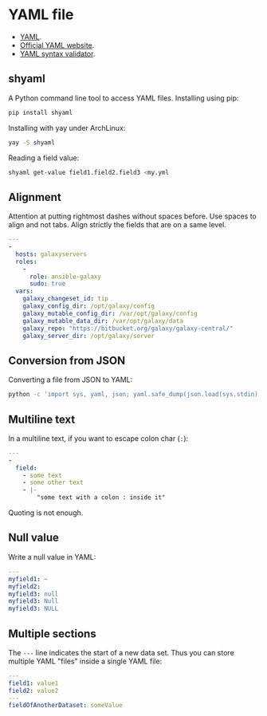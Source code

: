 <!-- vimvars: b:markdown_embedded_syntax={'yaml':''} -->
# YAML file

 * [YAML](https://en.wikipedia.org/wiki/YAML).
 * [Official YAML website](http://yaml.org/).
 * [YAML syntax validator](http://www.yamllint.com/).

## shyaml

A Python command line tool to access YAML files.
Installing using pip:
```sh
pip install shyaml
```

Installing with yay under ArchLinux:
```sh
yay -S shyaml
```

Reading a field value:
```sh
shyaml get-value field1.field2.field3 <my.yml
```

## Alignment

Attention at putting rightmost dashes without spaces before.
Use spaces to align and not tabs.
Align strictly the fields that are on a same level.
```yaml
--- 
- 
  hosts: galaxyservers
  roles: 
    - 
      role: ansible-galaxy
      sudo: true
  vars: 
    galaxy_changeset_id: tip
    galaxy_config_dir: /opt/galaxy/config
    galaxy_mutable_config_dir: /var/opt/galaxy/config
    galaxy_mutable_data_dir: /var/opt/galaxy/data
    galaxy_repo: "https://bitbucket.org/galaxy/galaxy-central/"
    galaxy_server_dir: /opt/galaxy/server
```

## Conversion from JSON

Converting a file from JSON to YAML:
```bash
python -c 'import sys, yaml, json; yaml.safe_dump(json.load(sys.stdin), sys.stdout, default_flow_style=False)' < file.json > file.yaml
```

## Multiline text

In a multiline text, if you want to escape colon char (`:`):
```yaml
---
-
  field:
    - some text
    - some other text
    - |-
        "some text with a colon : inside it"
```
Quoting is not enough.

## Null value

Write a null value in YAML:
```yaml
---
myfield1: ~
myfield2:
myfield3: null
myfield3: Null
myfield3: NULL
```

## Multiple sections

The `---` line indicates the start of a new data set. Thus you can store multiple YAML "files" inside a single YAML file:
```yaml
---
field1: value1
field2: value2
---
fieldOfAnotherDataset: someValue
```
